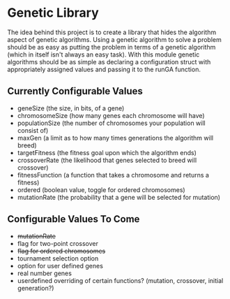 Genetic Library
===============


The idea behind this project is to create a library that hides the algorithm aspect of genetic algorithms. Using a genetic algorithm to solve a problem should be as easy as putting the problem in terms of a genetic algorithm (which in itself isn't always an easy task). With this module genetic algorithms should be as simple as declaring a configuration struct with appropriately assigned values and passing it to the runGA function. 

Currently Configurable Values
-----------------------------

   - geneSize        (the size, in bits, of a gene)
   - chromosomeSize  (how many genes each chromosome will have)
   - populationSize  (the number of chromosomes your population will consist of)
   - maxGen          (a limit as to how many times generations the algorithm will breed)
   - targetFitness   (the fitness goal upon which the algorithm ends)
   - crossoverRate   (the likelihood that genes selected to breed will crossover)
   - fitnessFunction (a function that takes a chromosome and returns a fitness)
   - ordered         (boolean value, toggle for ordered chromosomes)
   - mutationRate    (the probability that a gene will be selected for mutation)

Configurable Values To Come
---------------------------

   - ~~mutationRate~~
   - flag for two-point crossover
   - ~~flag for ordered chromosomes~~
   - tournament selection option
   - option for user defined genes
   - real number genes
   - userdefined overriding of certain functions? (mutation, crossover, initial generation?)
